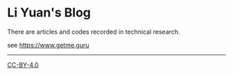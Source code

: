 # Li Yuan's Blog

There are articles and codes recorded in technical research.

see https://www.getme.guru

------
[CC-BY-4.0](./LICENSE)

